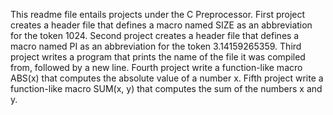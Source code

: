 This readme file entails projects under the C Preprocessor.
First project creates a header file that defines a macro named SIZE as an abbreviation for the token 1024.
Second project creates a header file that defines a macro named PI as an abbreviation for the token 3.14159265359.
Third project writes a program that prints the name of the file it was compiled from, followed by a new line.
Fourth project write a function-like macro ABS(x) that computes the absolute value of a number x.
Fifth project write a function-like macro SUM(x, y) that computes the sum of the numbers x and y.
